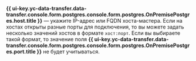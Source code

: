 **{{ ui-key.yc-data-transfer.data-transfer.console.form.postgres.console.form.postgres.OnPremisePostgres.host.title }}** — укажите IP-адрес или FQDN хоста-мастера. Если на хостах открыты разные порты для подключения, то вы можете задать несколько значений хостов в формате `хост:порт`. Если вы выбираете такой формат, то значение поля **{{ ui-key.yc-data-transfer.data-transfer.console.form.postgres.console.form.postgres.OnPremisePostgres.port.title }}** не будет учитываться.
